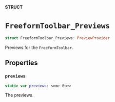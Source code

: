 **STRUCT**

# `FreeformToolbar_Previews`

```swift
struct FreeformToolbar_Previews: PreviewProvider
```

Previews for the ``FreeformToolbar``.

## Properties
### `previews`

```swift
static var previews: some View
```

The previews.
